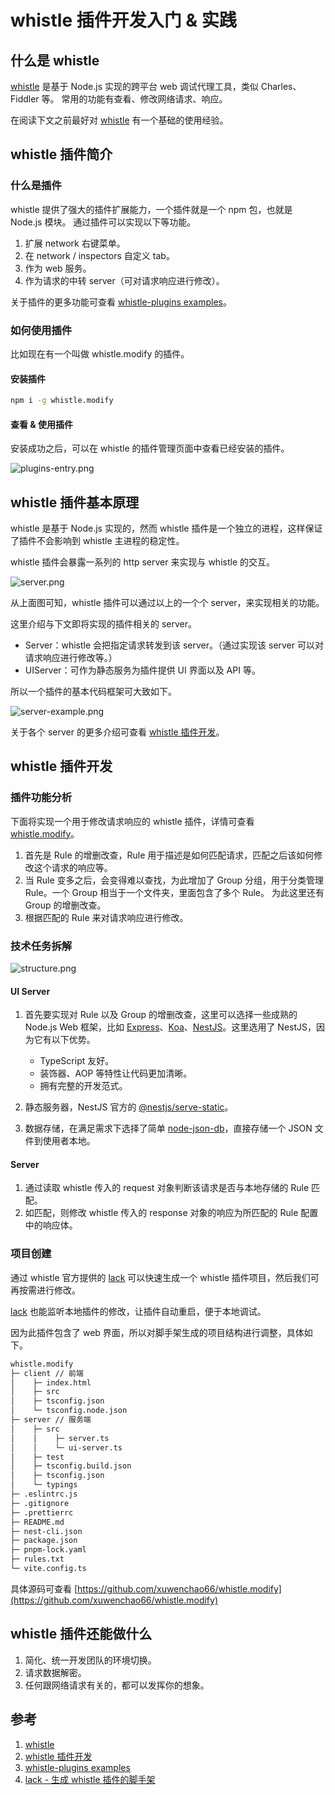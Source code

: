 # whistle 插件开发入门 & 实践

## 什么是 whistle

[whistle](http://wproxy.org/whistle/) 是基于 Node.js 实现的跨平台 web 调试代理工具，类似 Charles、Fiddler 等。
常用的功能有查看、修改网络请求、响应。

在阅读下文之前最好对 [whistle](http://wproxy.org/whistle/) 有一个基础的使用经验。

## whistle 插件简介

### 什么是插件

whistle 提供了强大的插件扩展能力，一个插件就是一个 npm 包，也就是 Node.js 模块。
通过插件可以实现以下等功能。

1. 扩展 network 右键菜单。
2. 在 network / inspectors 自定义 tab。
3. 作为 web 服务。
4. 作为请求的中转 server（可对请求响应进行修改）。

关于插件的更多功能可查看 [whistle-plugins examples](https://github.com/whistle-plugins/examples)。

### 如何使用插件

比如现在有一个叫做 whistle.modify 的插件。

#### 安装插件

```sh
npm i -g whistle.modify
```

#### 查看 & 使用插件

安装成功之后，可以在 whistle 的插件管理页面中查看已经安装的插件。

![plugins-entry.png](./img/whistle-plugin-practice/plugins-entry.png)

## whistle 插件基本原理

whistle 是基于 Node.js 实现的，然而 whistle 插件是一个独立的进程，这样保证了插件不会影响到 whistle 主进程的稳定性。

whistle 插件会暴露一系列的 http server 来实现与 whistle 的交互。

![server.png](./img/whistle-plugin-practice/server.png)

从上面图可知，whistle 插件可以通过以上的一个个 server，来实现相关的功能。

这里介绍与下文即将实现的插件相关的 server。

- Server：whistle 会把指定请求转发到该 server。（通过实现该 server 可以对请求响应进行修改等。）
- UIServer：可作为静态服务为插件提供 UI 界面以及 API 等。

所以一个插件的基本代码框架可大致如下。

![server-example.png](./img/whistle-plugin-practice/server-example.png)

关于各个 server 的更多介绍可查看 [whistle 插件开发](http://wproxy.org/whistle/plugins.html)。

## whistle 插件开发

### 插件功能分析

下面将实现一个用于修改请求响应的 whistle 插件，详情可查看 [whistle.modify](https://www.npmjs.com/package/whistle.modify)。

1. 首先是 Rule 的增删改查，Rule 用于描述是如何匹配请求，匹配之后该如何修改这个请求的响应等。
2. 当 Rule 变多之后，会变得难以查找，为此增加了 Group 分组，用于分类管理 Rule。一个 Group 相当于一个文件夹，里面包含了多个 Rule。
   为此这里还有 Group 的增删改查。
3. 根据匹配的 Rule 来对请求响应进行修改。

### 技术任务拆解

![structure.png](./img/whistle-plugin-practice/structure.png)

#### UI Server

1. 首先要实现对 Rule 以及 Group 的增删改查，这里可以选择一些成熟的 Node.js Web 框架，比如 [Express](https://expressjs.com/)、[Koa](http://koajs.cn/)、[NestJS](https://nestjs.com/)。这里选用了 NestJS，因为它有以下优势。

   - TypeScript 友好。
   - 装饰器、AOP 等特性让代码更加清晰。
   - 拥有完整的开发范式。

2. 静态服务器，NestJS 官方的 [@nestjs/serve-static](https://www.npmjs.com/package/@nestjs/serve-static)。
3. 数据存储，在满足需求下选择了简单 [node-json-db](https://github.com/Belphemur/node-json-db)，直接存储一个 JSON 文件到使用者本地。

#### Server

1. 通过读取 whistle 传入的 request 对象判断该请求是否与本地存储的 Rule 匹配。
2. 如匹配，则修改 whistle 传入的 response 对象的响应为所匹配的 Rule 配置中的响应体。

### 项目创建

通过 whistle 官方提供的 [lack](https://github.com/avwo/lack) 可以快速生成一个 whistle 插件项目，然后我们可再按需进行修改。

[lack](https://github.com/avwo/lack) 也能监听本地插件的修改，让插件自动重启，便于本地调试。

因为此插件包含了 web 界面，所以对脚手架生成的项目结构进行调整，具体如下。

```txt
whistle.modify
├─ client // 前端
│    ├─ index.html
│    ├─ src
│    ├─ tsconfig.json
│    └─ tsconfig.node.json
├─ server // 服务端
│    ├─ src
│    │    ├─ server.ts
│    │    └─ ui-server.ts
│    ├─ test
│    ├─ tsconfig.build.json
│    ├─ tsconfig.json
│    └─ typings
├─ .eslintrc.js
├─ .gitignore
├─ .prettierrc
├─ README.md
├─ nest-cli.json
├─ package.json
├─ pnpm-lock.yaml
├─ rules.txt
└─ vite.config.ts
```

具体源码可查看 [https://github.com/xuwenchao66/whistle.modify](https://github.com/xuwenchao66/whistle.modify)

## whistle 插件还能做什么

1. 简化、统一开发团队的环境切换。
1. 请求数据解密。
1. 任何跟网络请求有关的，都可以发挥你的想象。

## 参考

1. [whistle](http://wproxy.org/whistle/)
1. [whistle 插件开发](http://wproxy.org/whistle/plugins.html)
1. [whistle-plugins examples](https://github.com/whistle-plugins/examples)
1. [lack - 生成 whistle 插件的脚手架](https://github.com/avwo/lack)
